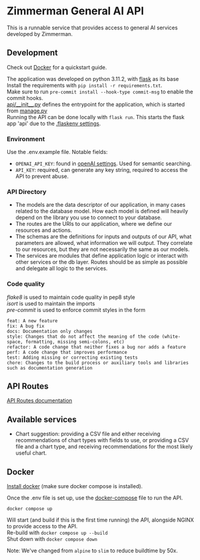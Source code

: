 # Zimmerman General AI API
This is a runnable service that provides access to general AI services developed by Zimmerman.

## Development
Check out [Docker](#docker) for a quickstart guide.

The application was developed on python 3.11.2, with [flask](https://flask.palletsprojects.com/en/2.2.x/) as its base<br />
Install the requirements with `pip install -r requirements.txt`.<br />
Make sure to run `pre-commit install --hook-type commit-msg` to enable the commit hooks.<br />
[api/\_\_init\_\_.py](api/__init__.py) defines the entrypoint for the application, which is started from [manage.py](manage.py)<br />
Running the API can be done locally with `flask run`. This starts the flask app 'api' due to the [.flaskenv settings](.flaskenv).<br />

### Environment
Use the .env.example file. Notable fields:
- `OPENAI_API_KEY`: found in [openAI settings](https://platform.openai.com/account/api-keys). Used for semantic searching.
- `API_KEY`: required, can generate any key string, required to access the API to prevent abuse.

### API Directory
- The models are the data descriptor of our application, in many cases related to the database model. How each model is defined will heavily depend on the library you use to connect to your database.
- The routes are the URIs to our application, where we define our resources and actions.
- The schemas are the definitions for inputs and outputs of our API, what parameters are allowed, what information we will output. They correlate to our resources, but they are not necessarily the same as our models.
- The services are modules that define application logic or interact with other services or the db layer. Routes should be as simple as possible and delegate all logic to the services.

### Code quality
*flake8* is used to maintain code quality in pep8 style<br />
*isort* is used to maintain the imports<br />
*pre-commit* is used to enforce commit styles in the form<br />
```
feat: A new feature
fix: A bug fix
docs: Documentation only changes
style: Changes that do not affect the meaning of the code (white-space, formatting, missing semi-colons, etc)
refactor: A code change that neither fixes a bug nor adds a feature
perf: A code change that improves performance
test: Adding missing or correcting existing tests
chore: Changes to the build process or auxiliary tools and libraries such as documentation generation
```

## API Routes
[API Routes documentation](api/routes/README.md)

## Available services
- Chart suggestion: providing a CSV file and either receiving recommendations of chart types with fields to use, or providing a CSV file and a chart type, and receiving recommendations for the most likely useful chart.

## Docker
[Install docker](https://docs.docker.com/get-docker/) (make sure docker compose is installed).

Once the .env file is set up, use the [docker-compose](docker-compose.yml) file to run the API.
```
docker compose up
```

Will start (and build if this is the first time running) the API, alongside NGINX to provide access to the API.<br />
Re-build with `docker compose up --build`<br />
Shut down with `docker compose down`

Note: We've changed from `alpine` to `slim` to reduce buildtime by 50x.